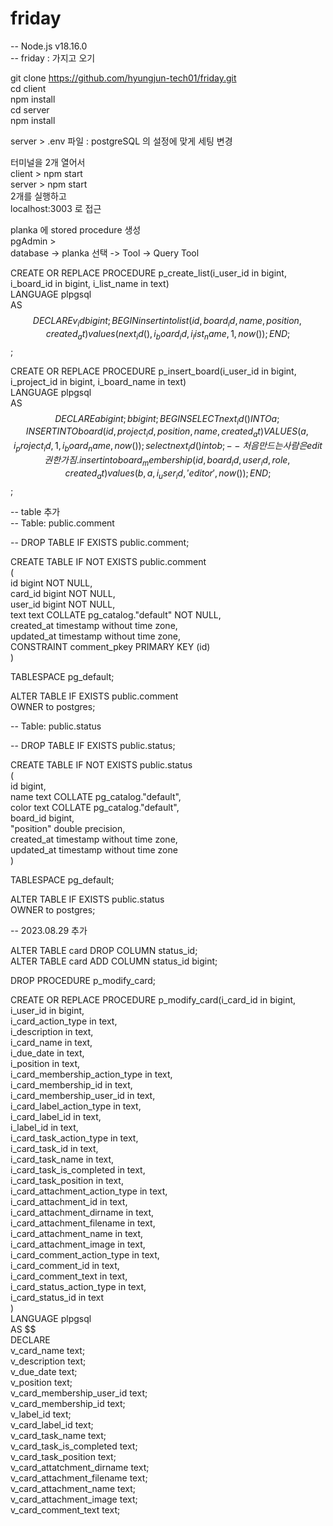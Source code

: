 # friday
-- Node.js v18.16.0  
-- friday : 가지고 오기 

git clone https://github.com/hyungjun-tech01/friday.git  
cd client   
npm install   
cd server   
npm install   
  
server > .env 파일 : postgreSQL 의 설정에 맞게 세팅 변경   
  
터미널을 2개 열어서   
client > npm start   
server > npm start   
2개를 실행하고   
localhost:3003 로 접근   

planka 에 stored procedure 생성   
pgAdmin >   
database -> planka 선택 -> Tool -> Query Tool  

CREATE OR REPLACE PROCEDURE p_create_list(i_user_id in bigint, i_board_id in bigint, i_list_name in text)  
LANGUAGE plpgsql  
AS $$  
DECLARE   
   v_id bigint;  
BEGIN  
insert into list(id, board_id, name, position, created_at)  
values(next_id(), i_board_id, i_list_name, 1, now());  
END;  
$$;  

CREATE OR REPLACE PROCEDURE  p_insert_board(i_user_id in bigint, i_project_id in bigint, i_board_name in text)  
LANGUAGE plpgsql  
AS $$  
DECLARE  
    a bigint;  
	b bigint;  
BEGIN  
    SELECT next_id() INTO a;  
    INSERT INTO board (id, project_id, position, name, created_at)  
    VALUES (a, i_project_id, 1, i_board_name, now());  
	select next_id() into b;  
	-- 처음 만드는 사람은 edit 권한 가짐.  
	insert into board_membership(id, board_id, user_id, role, created_at)  
	values(b, a, i_user_id, 'editor', now());  
END;  
$$;  

-- table 추가  
-- Table: public.comment  

-- DROP TABLE IF EXISTS public.comment;  

CREATE TABLE IF NOT EXISTS public.comment  
(  
    id bigint NOT NULL,  
    card_id bigint NOT NULL,  
    user_id bigint NOT NULL,  
    text text COLLATE pg_catalog."default" NOT NULL,  
    created_at timestamp without time zone,  
    updated_at timestamp without time zone,  
    CONSTRAINT comment_pkey PRIMARY KEY (id)  
)  

TABLESPACE pg_default;  

ALTER TABLE IF EXISTS public.comment  
    OWNER to postgres;  

-- Table: public.status  

-- DROP TABLE IF EXISTS public.status;  

CREATE TABLE IF NOT EXISTS public.status  
(  
    id bigint,  
    name text COLLATE pg_catalog."default",  
    color text COLLATE pg_catalog."default",  
    board_id bigint,  
    "position" double precision,  
    created_at timestamp without time zone,  
    updated_at timestamp without time zone  
)  

TABLESPACE pg_default;  

ALTER TABLE IF EXISTS public.status  
    OWNER to postgres;      
    
-- 2023.08.29 추가   

ALTER TABLE card DROP COLUMN status_id;  
ALTER TABLE card ADD COLUMN status_id bigint;  

DROP PROCEDURE p_modify_card;  

CREATE OR REPLACE PROCEDURE p_modify_card(i_card_id in bigint,   
i_user_id in bigint,   
i_card_action_type in text,   
i_description in text,  
i_card_name in text,   
i_due_date in text,   
i_position in text,  
i_card_membership_action_type in text,  
i_card_membership_id in text,  
i_card_membership_user_id in text,  
i_card_label_action_type in text,  
i_card_label_id in text,   
i_label_id in text,  
i_card_task_action_type in text,  
i_card_task_id in text,  
i_card_task_name in text,  
i_card_task_is_completed in text,  
i_card_task_position in text,   
i_card_attachment_action_type in text,  
i_card_attachment_id in text,  
i_card_attachment_dirname in text,  
i_card_attachment_filename in text,  
 i_card_attachment_name in text,   
i_card_attachment_image in text,  
i_card_comment_action_type in text,    
i_card_comment_id in text,   
i_card_comment_text  in text,  
i_card_status_action_type in text,  
i_card_status_id in text  
 )  
LANGUAGE plpgsql  
AS $$  
DECLARE  
v_card_name text;  
v_description text;  
v_due_date text;  
v_position text;  
v_card_membership_user_id text;  
v_card_membership_id text;  
v_label_id text;  
v_card_label_id text;  
v_card_task_name text;  
v_card_task_is_completed text;  
v_card_task_position text;  
v_card_attatchment_dirname text;  
v_card_attachment_filename text;  
v_card_attachment_name text;  
v_card_attachment_image text;  
v_card_comment_text text;  
